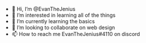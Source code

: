 - 👋 Hi, I’m @EvanTheJenius
- 👀 I’m interested in learning all of the things
- 🌱 I’m currently learning the basics
- 💞️ I’m looking to collaborate on web design
- 📫 How to reach me EvanTheJenius#4110 on discord

<!---
EvanTheJenius/EvanTheJenius is a ✨ special ✨ repository because its `README.md` (this file) appears on your GitHub profile.
You can click the Preview link to take a look at your changes.
--->
